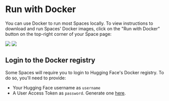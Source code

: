 # Run with Docker

You can use Docker to run most Spaces locally.
To view instructions to download and run Spaces' Docker images, click on the "Run with Docker" button on the top-right corner of your Space page:

<div class="flex justify-center">
	<img class="block dark:hidden" src="https://huggingface.co/datasets/huggingface/documentation-images/resolve/main/hub/spaces-run-with-docker.png"/>
	<img class="hidden dark:block" src="https://huggingface.co/datasets/huggingface/documentation-images/resolve/main/hub/spaces-run-with-docker-dark.png"/>
</div>

## Login to the Docker registry

Some Spaces will require you to login to Hugging Face's Docker registry. To do so, you'll need to provide:
- Your Hugging Face username as `username`
- A User Access Token as `password`. Generate one [here](https://huggingface.co/settings/tokens).

